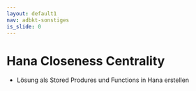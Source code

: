 ```yaml
---
layout: default1
nav: adbkt-sonstiges
is_slide: 0
---
```


# Hana Closeness Centrality 

- Lösung als Stored Produres und Functions in Hana erstellen